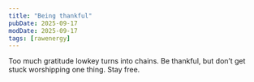 ```yaml
---
title: "Being thankful"
pubDate: 2025-09-17
modDate: 2025-09-17
tags: [rawenergy]
---
```


Too much gratitude lowkey turns into chains. Be thankful, but don’t get stuck worshipping one thing. Stay free.
